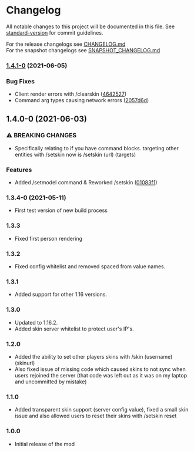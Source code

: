 # Changelog

All notable changes to this project will be documented in this file. See [standard-version](https://github.com/conventional-changelog/standard-version) for commit guidelines.

For the release changelogs see [CHANGELOG.md](CHANGELOG.md)  
For the snapshot changelogs see [SNAPSHOT_CHANGELOG.md](SNAPSHOT_CHANGELOG.md)

### [1.4.1-0](https://github.com/sekwah41/Re-Skin/compare/v1.4.0...v1.4.1-0) (2021-06-05)


### Bug Fixes

* Client render errors with /clearskin ([4642527](https://github.com/sekwah41/Re-Skin/commit/4642527cda891e715196b95825cc5304f0e21d9d))
* Command arg types causing network errors ([2057d6d](https://github.com/sekwah41/Re-Skin/commit/2057d6d3cb25a92e24d6df3fe0631f4976de60d6))

## 1.4.0-0 (2021-06-03)


### ⚠ BREAKING CHANGES

* Specifically relating to if you have command blocks. targeting other entities with /setskin now is /setskin (url) (targets)

### Features

* Added /setmodel command & Reworked /setskin ([01083f1](https://github.com/sekwah41/Re-Skin/commit/01083f13e420ab5f84c1e8bcef230541fc12834c))

### 1.3.4-0 (2021-05-11)
 * First test version of new build process
### 1.3.3
 * Fixed first person rendering
### 1.3.2
 * Fixed config whitelist and removed spaced from value names.
### 1.3.1
 * Added support for other 1.16 versions.
### 1.3.0
 * Updated to 1.16.2.
 * Added skin server whitelist to protect user's IP's.
### 1.2.0
 * Added the ability to set other players skins with /skin (username) (skinurl)
 * Also fixed issue of missing code which caused skins to not sync when users rejoined the server (that code was left out as it was on my laptop and uncommitted by mistake)
### 1.1.0
 * Added transparent skin support (server config value), fixed a small skin issue and also allowed users to reset their skins with /setskin reset
### 1.0.0
 * Initial release of the mod
